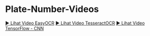 # Plate-Number-Videos

[▶️ Lihat Video EasyOCR](https://bit.ly/3BXLmFG)
[▶️ Lihat Video TesseractOCR](https://bit.ly/40jnzJC)
[▶️ Lihat Video TensorFlow - CNN](https://bit.ly/40nxD4p)


